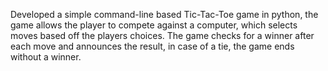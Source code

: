 Developed a simple command-line based Tic-Tac-Toe game in python, the game allows the player to compete against a computer, which selects moves based off the players choices.
The game checks for a winner after each move and announces the result, in case of a tie, the game ends without a winner.
